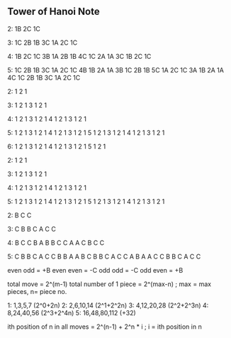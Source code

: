 ## Tower of Hanoi Note

2: 1B 2C 1C

3: 1C 2B 1B 3C 1A 2C 1C

4: 1B 2C 1C 3B 1A 2B 1B 4C 1C 2A 1A 3C 1B 2C 1C

5: 1C 2B 1B 3C 1A 2C 1C 4B 1B 2A 1A 3B 1C 2B 1B 5C 1A 2C 1C 3A 1B 2A 1A 4C 1C 2B 1B 3C 1A 2C 1C

2: 1  2  1

3: 1  2  1  3  1  2  1

4: 1  2  1  3  1  2  1  4  1  2  1  3  1  2  1

5: 1  2  1  3  1  2  1  4  1  2  1  3  1  2  1  5  1  2  1  3  1  2  1  4  1  2  1  3  1  2  1

6: 1 2 1 3 1 2 1 4 1 2 1 3 1 2 1 5 1 2 1 

2: 1 2 1

3: 1 2 1 3 1 2 1

4: 1 2 1 3 1 2 1 4 1 2 1 3 1 2 1

5: 1 2 1 3 1 2 1 4 1 2 1 3 1 2 1 5 1 2 1 3 1 2 1 4 1 2 1 3 1 2 1

2: B C C

3: C B B C A C C

4: B C C B A B B C C A A C B C C

5: C B B C A C C B B A A B C B B C A C C A B A A C C B B C A C C

even odd = +B
even even = -C
odd odd = -C
odd even = +B

total move = 2^(m-1)
total number of 1 piece = 2^(max-n) ; max = max pieces, n= piece no.

1: 1,3,5,7  (2^0+2n)
2: 2,6,10,14 (2^1+2^2n)
3: 4,12,20,28 (2^2+2^3n)
4: 8,24,40,56 (2^3+2^4n)
5: 16,48,80,112 (+32)

ith position of n in all moves = 2^(n-1) + 2^n * i  ; i = ith position in n
